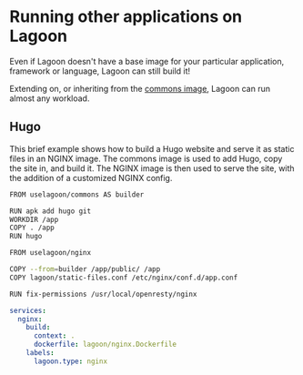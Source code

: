 # Running other applications on Lagoon

Even if Lagoon doesn't have a base image for your particular application, framework or language, Lagoon can still build it!

Extending on, or inheriting from the [commons image](../docker-images/commons.md), Lagoon can run almost any workload.

## Hugo

This brief example shows how to build a Hugo website and serve it as static files in an NGINX image. The commons image is used to add Hugo, copy the site in, and build it. The NGINX image is then used to serve the site, with the addition of a customized NGINX config.

```bash title="nginx.dockerfile"
FROM uselagoon/commons AS builder

RUN apk add hugo git
WORKDIR /app
COPY . /app
RUN hugo

FROM uselagoon/nginx

COPY --from=builder /app/public/ /app
COPY lagoon/static-files.conf /etc/nginx/conf.d/app.conf

RUN fix-permissions /usr/local/openresty/nginx
```

```yaml title="docker-compose.yml"
services:
  nginx:
    build:
      context: .
      dockerfile: lagoon/nginx.Dockerfile
    labels:
      lagoon.type: nginx
```
